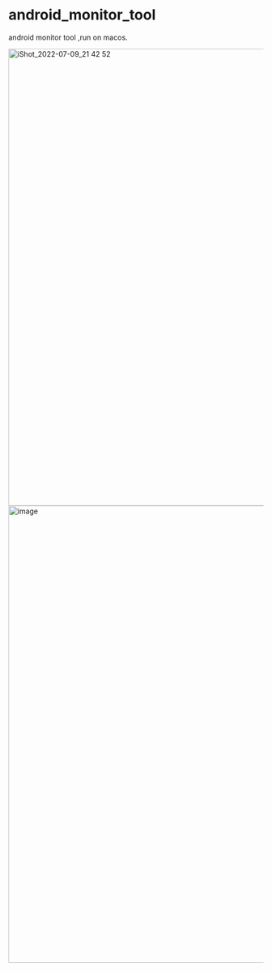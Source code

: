 # android_monitor_tool

android monitor tool ,run on macos.

<img width="903" alt="iShot_2022-07-09_21 42 52" src="https://user-images.githubusercontent.com/5234441/178108456-2f1476c7-b894-4a0b-8389-26c0824853cf.png">
<img width="903" alt="image" src="https://user-images.githubusercontent.com/5234441/198541793-4b5a29a1-cc27-4afa-8aa2-01e2f650b369.png">
